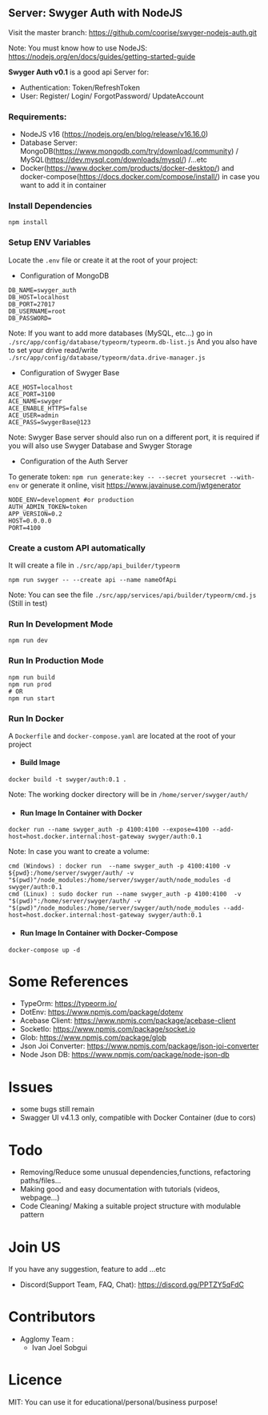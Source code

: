 ## Server: Swyger Auth with NodeJS

Visit the master branch: https://github.com/coorise/swyger-nodejs-auth.git


Note: You must know how to use NodeJS: https://nodejs.org/en/docs/guides/getting-started-guide

**Swyger Auth v0.1** is a good api Server for:
- Authentication: Token/RefreshToken
- User: Register/ Login/ ForgotPassword/ UpdateAccount

### Requirements:
- NodeJS v16 (https://nodejs.org/en/blog/release/v16.16.0)
- Database Server: MongoDB(https://www.mongodb.com/try/download/community) / MySQL(https://dev.mysql.com/downloads/mysql/) /...etc
- Docker(https://www.docker.com/products/docker-desktop/) and docker-compose(https://docs.docker.com/compose/install/) in case you want to add it in container

### Install Dependencies
```
npm install
```
### Setup ENV Variables
Locate the ``.env`` file or create it at the root of your project:

- Configuration of MongoDB
```
DB_NAME=swyger_auth
DB_HOST=localhost
DB_PORT=27017
DB_USERNAME=root
DB_PASSWORD=
```
Note: If you want to add more databases (MySQL, etc...) go in ``./src/app/config/database/typeorm/typeorm.db-list.js``
And you also have to set your drive read/write ``./src/app/config/database/typeorm/data.drive-manager.js``
- Configuration of Swyger Base
```
ACE_HOST=localhost
ACE_PORT=3100
ACE_NAME=swyger
ACE_ENABLE_HTTPS=false
ACE_USER=admin
ACE_PASS=SwygerBase@123
```
Note: Swyger Base server should also run on a different port, it is required if you will also use Swyger Database and Swyger Storage
- Configuration of the Auth Server

To generate token: ``npm run generate:key -- --secret yoursecret --with-env`` or generate it online, visit https://www.javainuse.com/jwtgenerator

```
NODE_ENV=development #or production
AUTH_ADMIN_TOKEN=token 
APP_VERSION=0.2
HOST=0.0.0.0
PORT=4100
```

### Create a custom API automatically
It will create a file in ``./src/app/api_builder/typeorm``
```
npm run swyger -- --create api --name nameOfApi
```
Note: You can see the file ``./src/app/services/api/builder/typeorm/cmd.js`` (Still in test)

### Run In Development Mode
```
npm run dev
```

### Run In Production Mode
```
npm run build
npm run prod
# OR
npm run start
```
### Run In Docker

A ``Dockerfile`` and ``docker-compose.yaml`` are located at the root of your project
- #### Build Image
```
docker build -t swyger/auth:0.1 .
```
Note: The working docker directory will be in ``/home/server/swyger/auth/``
- #### Run Image In Container with Docker
```
docker run --name swyger_auth -p 4100:4100 --expose=4100 --add-host=host.docker.internal:host-gateway swyger/auth:0.1
```
Note: In case you want to create a volume:
```
cmd (Windows) : docker run  --name swyger_auth -p 4100:4100 -v ${pwd}:/home/server/swyger/auth/ -v "$(pwd)"/node_modules:/home/server/swyger/auth/node_modules -d swyger/auth:0.1
cmd (Linux) : sudo docker run --name swyger_auth -p 4100:4100  -v "$(pwd)":/home/server/swyger/auth/ -v "$(pwd)"/node_modules:/home/server/swyger/auth/node_modules --add-host=host.docker.internal:host-gateway swyger/auth:0.1
```
- #### Run Image In Container with Docker-Compose
```
docker-compose up -d
```

# Some References
- TypeOrm: https://typeorm.io/
- DotEnv: https://www.npmjs.com/package/dotenv
- Acebase Client: https://www.npmjs.com/package/acebase-client
- SocketIo: https://www.npmjs.com/package/socket.io
- Glob: https://www.npmjs.com/package/glob
- Json Joi Converter: https://www.npmjs.com/package/json-joi-converter
- Node Json DB: https://www.npmjs.com/package/node-json-db

# Issues
- some bugs still remain
- Swagger UI v4.1.3 only, compatible with Docker Container (due to cors)
# Todo
- Removing/Reduce some unusual dependencies,functions, refactoring paths/files...
- Making good and easy documentation with tutorials (videos, webpage...)
- Code Cleaning/ Making a suitable project structure with modulable pattern

# Join US
If you have any suggestion, feature to add ...etc
- Discord(Support Team, FAQ, Chat): https://discord.gg/PPTZY5qFdC

# Contributors
- Agglomy Team :
    - Ivan Joel Sobgui
# Licence

MIT: You can use it for educational/personal/business purpose!



